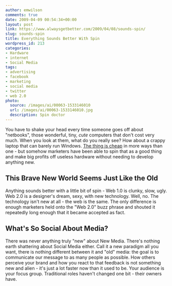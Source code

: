 ```yaml
---
author: emwilson
comments: true
date: 2009-04-09 00:54:34+00:00
layout: post
link: https://www.alwaysgetbetter.com/2009/04/08/sounds-spin/
slug: sounds-spin
title: Everything Sounds Better With Spin
wordpress_id: 213
categories:
- Hardware
- internet
- Social Media
tags:
- advertising
- facebook
- marketing
- social media
- twitter
- web 2.0
photo:
  source: /images/ai/00063-1533146010
  url: /images/ai/00063-1533146010.jpg
  description: Spin doctor
---
```


You have to shake your head every time someone goes off about "netbooks", those wonderful, tiny, _cute_ computers that don't cost very much. When you look at them, what do you really see? How about a crappy laptop that can barely run Windows. [The thing is cheap](http://gigaom.com/2009/01/26/netbook-cheap-pc/) in more ways than one - but somehow marketers have been able to spin that as a good thing and make big profits off useless hardware without needing to develop anything new.



## This Brave New World Seems Just Like the Old


Anything sounds better with a little bit of spin - Web 1.0 is clunky, slow, ugly. Web 2.0 is a designer's dream, sexy, with new technology. Well, no. The technology isn't new at all - the web is the same. The only difference is enough marketers held onto the "Web 2.0" buzz phrase and shouted it repeatedly long enough that it became accepted as fact.



## What's So Social About Media?


There was never anything truly "new" about New Media. There's nothing earth shattering about Social Media either. Call it a new paradigm all you want, there is nothing different between it and "old" media: the goal is to communicate our message to as many people as possible. How others perceive your brand and how you react to that feedback is not something new and alien - it's just a lot faster now than it used to be. Your audience is your focus group. Traditional roles haven't changed one bit - their owners have.

